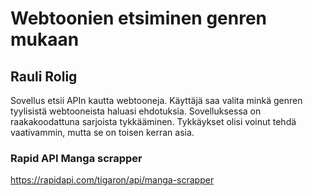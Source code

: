 # Webtoonien etsiminen genren mukaan

## Rauli Rolig

Sovellus etsii APIn kautta webtooneja. Käyttäjä saa valita minkä genren tyylisistä webtooneista haluasi ehdotuksia.
Sovelluksessa on raakakoodattuna sarjoista tykkääminen. Tykkäykset olisi voinut tehdä vaativammin, mutta se on toisen kerran asia.

### Rapid API Manga scrapper

https://rapidapi.com/tigaron/api/manga-scrapper
